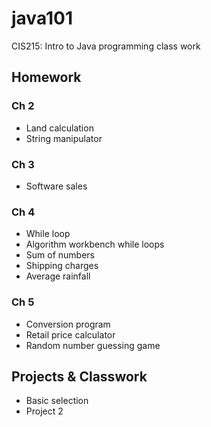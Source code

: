# java101
CIS215: Intro to Java programming class work

## Homework
### Ch 2
- Land calculation
- String manipulator
### Ch 3
- Software sales
### Ch 4
- While loop
- Algorithm workbench while loops
- Sum of numbers
- Shipping charges
- Average rainfall
### Ch 5
- Conversion program
- Retail price calculator
- Random number guessing game

## Projects & Classwork
- Basic selection
- Project 2

